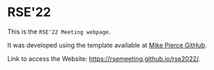 # RSE'22

This is the `RSE'22 Meeting webpage`.

It was developed using the template available at [Mike Pierce GitHub](https://github.com/mikepierce/conference-website-template).

Link to access the Website: https://rsemeeting.github.io/rse2022/.
